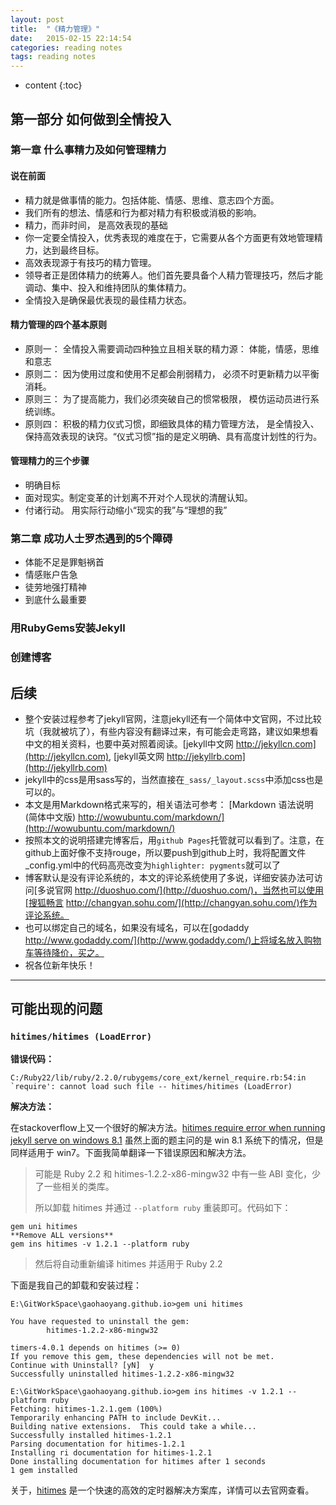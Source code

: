 ```yaml
---
layout: post
title:  "《精力管理》"
date:   2015-02-15 22:14:54
categories: reading notes
tags: reading notes
---
```


* content
{:toc}



## 第一部分 如何做到全情投入

### 第一章 什么事精力及如何管理精力

#### 说在前面

* 精力就是做事情的能力。包括体能、情感、思维、意志四个方面。
* 我们所有的想法、情感和行为都对精力有积极或消极的影响。
* 精力，而非时间， 是高效表现的基础
* 你一定要全情投入，优秀表现的难度在于，它需要从各个方面更有效地管理精力，达到最终目标。
* 高效表现源于有技巧的精力管理。 
* 领导者正是团体精力的统筹人。他们首先要具备个人精力管理技巧，然后才能调动、集中、投入和维持团队的集体精力。 
* 全情投入是确保最优表现的最佳精力状态。

#### 精力管理的四个基本原则

* 原则一： 全情投入需要调动四种独立且相关联的精力源： 体能，情感，思维和意志
* 原则二： 因为使用过度和使用不足都会削弱精力， 必须不时更新精力以平衡消耗。
* 原则三： 为了提高能力，我们必须突破自己的惯常极限， 模仿运动员进行系统训练。
* 原则四： 积极的精力仪式习惯，即细致具体的精力管理方法， 是全情投入、保持高效表现的诀窍。“仪式习惯”指的是定义明确、具有高度计划性的行为。

#### 管理精力的三个步骤

* 明确目标
* 面对现实。制定变革的计划离不开对个人现状的清醒认知。
* 付诸行动。 用实际行动缩小“现实的我”与“理想的我”

### 第二章 成功人士罗杰遇到的5个障碍

* 体能不足是罪魁祸首
* 情感账户告急
* 徒劳地强打精神
* 到底什么最重要

### 用RubyGems安装Jekyll

### 创建博客

## 后续

*  整个安装过程参考了jekyll官网，注意jekyll还有一个简体中文官网，不过比较坑（我就被坑了），有些内容没有翻译过来，有可能会走弯路，建议如果想看中文的相关资料，也要中英对照着阅读。[jekyll中文网 http://jekyllcn.com](http://jekyllcn.com), [jekyll英文网 http://jekyllrb.com](http://jekyllrb.com)
*  jekyll中的css是用sass写的，当然直接在`_sass/_layout.scss`中添加css也是可以的。
*  本文是用Markdown格式来写的，相关语法可参考： [Markdown 语法说明 (简体中文版) http://wowubuntu.com/markdown/](http://wowubuntu.com/markdown/)  
*  按照本文的说明搭建完博客后，用`github Pages`托管就可以看到了。注意，在github上面好像不支持rouge，所以要push到github上时，我将配置文件_config.yml中的代码高亮改变为`highlighter: pygments`就可以了
*  博客默认是没有评论系统的，本文的评论系统使用了多说，详细安装办法可访问[多说官网 http://duoshuo.com/](http://duoshuo.com/)，当然也可以使用[搜狐畅言 http://changyan.sohu.com/](http://changyan.sohu.com/)作为评论系统。
*  也可以绑定自己的域名，如果没有域名，可以在[godaddy http://www.godaddy.com/](http://www.godaddy.com/)上将域名放入购物车等待降价，买之。
*  祝各位新年快乐！

---

## 可能出现的问题

### `hitimes/hitimes (LoadError)`

**错误代码：**

```
C:/Ruby22/lib/ruby/2.2.0/rubygems/core_ext/kernel_require.rb:54:in `require': cannot load such file -- hitimes/hitimes (LoadError)
```

**解决方法：**

在stackoverflow上又一个很好的解决方法。[hitimes require error when running jekyll serve on windows 8.1](http://stackoverflow.com/questions/28985481/hitimes-require-error-when-running-jekyll-serve-on-windows-8-1) 虽然上面的题主问的是 win 8.1 系统下的情况，但是同样适用于 win7。下面我简单翻译一下错误原因和解决方法。

> 可能是 Ruby 2.2 和 hitimes-1.2.2-x86-mingw32 中有一些 ABI 变化，少了一些相关的类库。
>
> 所以卸载 hitimes 并通过 `--platform ruby` 重装即可。代码如下：

```
gem uni hitimes
**Remove ALL versions**
gem ins hitimes -v 1.2.1 --platform ruby
```

> 然后将自动重新编译 hitimes 并适用于 Ruby 2.2

下面是我自己的卸载和安装过程：

```
E:\GitWorkSpace\gaohaoyang.github.io>gem uni hitimes

You have requested to uninstall the gem:
        hitimes-1.2.2-x86-mingw32

timers-4.0.1 depends on hitimes (>= 0)
If you remove this gem, these dependencies will not be met.
Continue with Uninstall? [yN]  y
Successfully uninstalled hitimes-1.2.2-x86-mingw32

E:\GitWorkSpace\gaohaoyang.github.io>gem ins hitimes -v 1.2.1 --platform ruby
Fetching: hitimes-1.2.1.gem (100%)
Temporarily enhancing PATH to include DevKit...
Building native extensions.  This could take a while...
Successfully installed hitimes-1.2.1
Parsing documentation for hitimes-1.2.1
Installing ri documentation for hitimes-1.2.1
Done installing documentation for hitimes after 1 seconds
1 gem installed
```


关于，[hitimes](https://rubygems.org/gems/hitimes/versions/1.2.2) 是一个快速的高效的定时器解决方案库，详情可以去官网查看。
